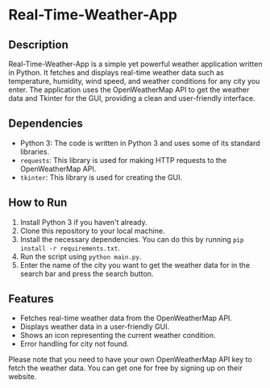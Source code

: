 # Real-Time-Weather-App

## Description
Real-Time-Weather-App is a simple yet powerful weather application written in Python. It fetches and displays real-time weather data such as temperature, humidity, wind speed, and weather conditions for any city you enter. The application uses the OpenWeatherMap API to get the weather data and Tkinter for the GUI, providing a clean and user-friendly interface.

## Dependencies
- Python 3: The code is written in Python 3 and uses some of its standard libraries.
- `requests`: This library is used for making HTTP requests to the OpenWeatherMap API.
- `tkinter`: This library is used for creating the GUI.

## How to Run
1. Install Python 3 if you haven't already.
2. Clone this repository to your local machine.
3. Install the necessary dependencies. You can do this by running `pip install -r requirements.txt`.
4. Run the script using `python main.py`.
5. Enter the name of the city you want to get the weather data for in the search bar and press the search button.

## Features
- Fetches real-time weather data from the OpenWeatherMap API.
- Displays weather data in a user-friendly GUI.
- Shows an icon representing the current weather condition.
- Error handling for city not found.

Please note that you need to have your own OpenWeatherMap API key to fetch the weather data. You can get one for free by signing up on their website.
